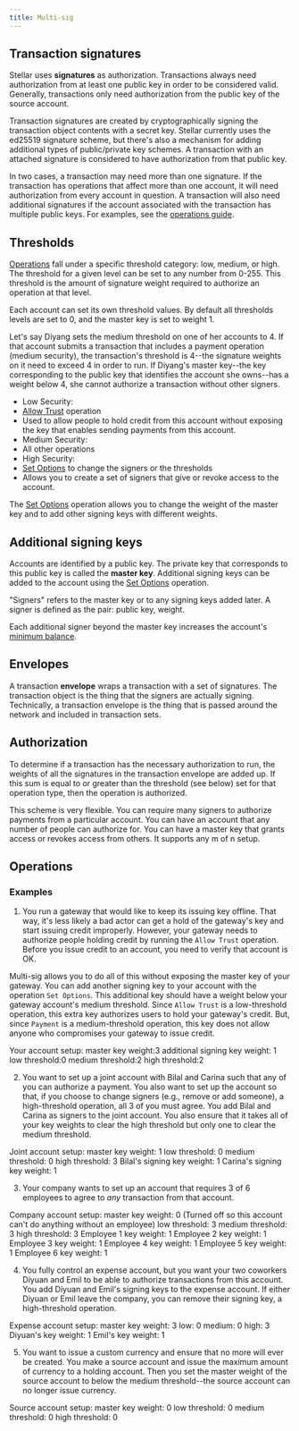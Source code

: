 ```yaml
---
title: Multi-sig
---
```


## Transaction signatures
Stellar uses **signatures** as authorization. Transactions always need authorization from at least one public key in order
to be considered valid. Generally, transactions only need authorization from the public key of the source account.

Transaction signatures are created by cryptographically signing the transaction object contents with a secret key. Stellar
currently uses the ed25519 signature scheme, but there's also a mechanism for adding additional types of public/private
key schemes. A transaction with an attached signature is considered to have authorization from that public key.
 
In two cases, a transaction may need more than one signature. If the transaction has operations that affect more than one
account, it will need authorization from every account in question. A transaction will also need additional signatures if
the account associated with the transaction has multiple public keys. For examples, see the [operations guide](./operations.md#examples).

## Thresholds
[Operations](./operations.md) fall under a specific threshold category: low, medium, or high.
The threshold for a given level can be set to any number from 0-255. This threshold is the amount of signature weight required to authorize an operation at that level. 

Each account can set its own threshold values. By default all thresholds levels are set to 0, and the master key is set to weight 1. 

Let's say Diyang sets the medium threshold on one of her accounts to 4. If that account submits a transaction that includes a payment operation (medium security), the transaction's threshold is 4--the signature weights on it need to exceed 4 in order to run.  If Diyang's master key--the key corresponding to the public key that identifies the account she owns--has a weight below 4, she cannot authorize a transaction without other signers.

* Low Security:
 * [Allow Trust](./list-of-operations.md#allow-trust) operation
 * Used to allow people to hold credit from this account without exposing the key that enables sending payments from this account. 
* Medium Security:
 * All other operations
* High Security:
 * [Set Options](./list-of-operations.md#set-options) to change the signers or the thresholds
 * Allows you to create a set of signers that give or revoke access to the account.

The [Set Options](./list-of-operations.md#set-options) operation allows you to change the weight of the master key and to add other signing keys with different weights.



## Additional signing keys
Accounts are identified by a public key. The private key that corresponds to this public key is called the **master key**. Additional signing keys can be added to the account using the [Set Options](./list-of-operations.md#set-options) operation. 

"Signers" refers to the master key or to any signing keys added later. A signer is defined as the pair: public key, weight.  

Each additional signer beyond the master key increases the account's [minimum balance](./fees.md).


## Envelopes
A transaction **envelope** wraps a transaction with a set of signatures. The transaction object is the thing that the signers are actually signing. Technically, a transaction envelope is the thing that is passed around the network and included in transaction sets. 

## Authorization
To determine if a transaction has the necessary authorization to run, the weights of all the signatures in the transaction envelope are added up. If this sum is equal to or greater than the threshold (see below) set for that operation type, then the operation is authorized.

This scheme is very flexible. You can require many signers to authorize payments from a particular account. You can have an account that any number of people can authorize for. You can have a master key that grants access or revokes access from others. It supports any m of n setup.


## Operations
### Examples
1. You run a gateway that would like to keep its issuing key offline. That way, it's less likely a bad actor can get a hold of the gateway's key and start issuing credit improperly. However, your gateway needs to authorize people holding credit by running the `Allow Trust` operation. Before you issue credit to an account, you need to verify that account is OK.

Multi-sig allows you to do all of this without exposing the master key of your gateway. You can add another signing key
to your account with the operation `Set Options`.  This additional key should have a weight below your gateway account's
medium threshold. Since `Allow Trust` is a low-threshold operation, this extra key authorizes users to hold your gateway's
credit. But, since `Payment` is a medium-threshold operation, this key does not allow anyone who compromises your gateway to issue credit.

Your account setup: 
  master key weight:3
  additional signing key weight: 1
  low threshold:0 
  medium threshold:2
  high threshold:2

2. You want to set up a joint account with Bilal and Carina such that any of you can authorize a payment. You also want to set up the account so that, if you choose to change signers (e.g., remove or add someone), a high-threshold operation, all 3 of you must agree. You add Bilal and Carina as signers to the joint account. You also ensure that it takes all of your key weights to clear the high threshold but only one to clear the medium threshold. 

Joint account setup:
  master key weight: 1
  low threshold: 0
  medium threshold: 0
  high threshold: 3
  Bilal's signing key weight: 1
  Carina's signing key weight: 1


3. Your company wants to set up an account that requires 3 of 6 employees to agree to *any* transaction from that account.

Company account setup:
  master key weight: 0 (Turned off so this account can't do anything without an employee) 
  low threshold: 3
  medium threshold: 3
  high threshold: 3
  Employee 1 key weight: 1
  Employee 2 key weight: 1
  Employee 3 key weight: 1
  Employee 4 key weight: 1 
  Employee 5 key weight: 1
  Employee 6 key weight: 1


4. You fully control an expense account, but you want your two coworkers Diyuan and Emil to be able to authorize transactions
from this account. You add Diyuan and Emil's signing keys to the expense account. If either Diyuan or Emil leave the company,
you can remove their signing key, a high-threshold operation.

Expense account setup: 
  master key weight: 3
  low: 0
  medium: 0
  high: 3
  Diyuan's key weight: 1
  Emil's key weight: 1


5. You want to issue a custom currency and ensure that no more will ever be created. You make a source account and issue
the maximum amount of currency to a holding account. Then you set the master weight of the source account to below the
medium threshold--the source account can no longer issue currency.

Source account setup:
  master key weight: 0
  low threshold: 0
  medium threshold: 0
  high threshold: 0

